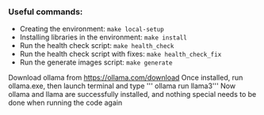 ### Useful commands:
- Creating the environment: `make local-setup`
- Installing libraries in the environment: `make install`
- Run the health check script: `make health_check`
- Run the health check script with fixes: `make health_check_fix`
- Run the generate images script: `make generate`

Download ollama from https://ollama.com/download
Once installed, run ollama.exe, then launch terminal and type ''' ollama run llama3'''
Now ollama and llama are successfully installed, and nothing special needs to be done when running the code again
